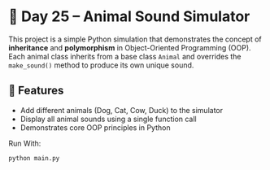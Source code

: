 # 🐾 Day 25 – Animal Sound Simulator

This project is a simple Python simulation that demonstrates the concept of **inheritance** and **polymorphism** in Object-Oriented Programming (OOP).  
Each animal class inherits from a base class `Animal` and overrides the `make_sound()` method to produce its own unique sound.

## 📘 Features
- Add different animals (Dog, Cat, Cow, Duck) to the simulator  
- Display all animal sounds using a single function call  
- Demonstrates core OOP principles in Python

Run With:
   ```bash
   python main.py
